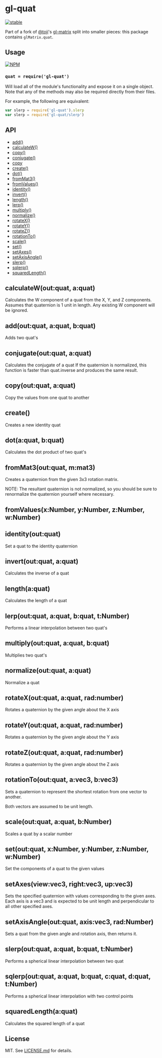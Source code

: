 # gl-quat

[![stable](http://badges.github.io/stability-badges/dist/stable.svg)](http://github.com/badges/stability-badges)

Part of a fork of [@toji](http://github.com/toji)'s
[gl-matrix](http://github.com/toji/gl-matrix) split into smaller pieces: this
package contains `glMatrix.quat`.

## Usage

[![NPM](https://nodei.co/npm/gl-quat.png)](https://nodei.co/npm/gl-quat/)

### `quat = require('gl-quat')`

Will load all of the module's functionality and expose it on a single
object. Note that any of the methods may also be required directly
from their files.

For example, the following are equivalent:

``` javascript
var slerp = require('gl-quat').slerp
var slerp = require('gl-quat/slerp')
```

## API

  - [add()](#addoutquat-aquat-bquat)
  - [calculateW()](#calculatewoutquat-aquat)
  - [copy()](#copyoutquat-aquat)
  - [conjugate()](#conjugateoutquat-aquat)
  - [copy](#copy)
  - [create()](#create)
  - [dot()](#dotaquat-bquat)
  - [fromMat3()](#frommat3outquat-mmat3)
  - [fromValues()](#fromvaluesxnumber-ynumber-znumber-wnumber)
  - [identity()](#identityoutquat)
  - [invert()](#invertoutquat-aquat)
  - [length()](#lengthaquat)
  - [lerp()](#lerpoutquat-aquat-bquat-tnumber)
  - [multiply()](#multiplyoutquat-aquat-bquat)
  - [normalize()](#normalizeoutquat-aquat)
  - [rotateX()](#rotatexoutquat-aquat-radnumber)
  - [rotateY()](#rotateyoutquat-aquat-radnumber)
  - [rotateZ()](#rotatezoutquat-aquat-radnumber)
  - [rotationTo()](#rotationtooutquat-avec3-bvec3)
  - [scale()](#scaleoutquat-aquat-bnumber)
  - [set()](#setoutquat-xnumber-ynumber-znumber-wnumber)
  - [setAxes()](#setaxesviewvec3-rightvec3-upvec3)
  - [setAxisAngle()](#setaxisangleoutquat-axisvec3-radnumber)
  - [slerp()](#slerpoutquat-aquat-bquat-tnumber)
  - [sqlerp()](#sqlerpoutquat-aquat-bquat-cquat-dquat-tnumber)
  - [squaredLength()](#squaredlengthaquat)

## calculateW(out:quat, a:quat)

  Calculates the W component of a quat from the X, Y, and Z components.
  Assumes that quaternion is 1 unit in length.
  Any existing W component will be ignored.

## add(out:quat, a:quat, b:quat)

  Adds two quat's

## conjugate(out:quat, a:quat)

  Calculates the conjugate of a quat
  If the quaternion is normalized, this function is faster than quat.inverse and produces the same result.

## copy(out:quat, a:quat)

  Copy the values from one quat to another

## create()

  Creates a new identity quat

## dot(a:quat, b:quat)

  Calculates the dot product of two quat's

## fromMat3(out:quat, m:mat3)

  Creates a quaternion from the given 3x3 rotation matrix.
  
  NOTE: The resultant quaternion is not normalized, so you should be sure
  to renormalize the quaternion yourself where necessary.

## fromValues(x:Number, y:Number, z:Number, w:Number)


## identity(out:quat)

  Set a quat to the identity quaternion

## invert(out:quat, a:quat)

  Calculates the inverse of a quat

## length(a:quat)

  Calculates the length of a quat

## lerp(out:quat, a:quat, b:quat, t:Number)

  Performs a linear interpolation between two quat's

## multiply(out:quat, a:quat, b:quat)

  Multiplies two quat's

## normalize(out:quat, a:quat)

  Normalize a quat

## rotateX(out:quat, a:quat, rad:number)

  Rotates a quaternion by the given angle about the X axis

## rotateY(out:quat, a:quat, rad:number)

  Rotates a quaternion by the given angle about the Y axis

## rotateZ(out:quat, a:quat, rad:number)

  Rotates a quaternion by the given angle about the Z axis

## rotationTo(out:quat, a:vec3, b:vec3)

  Sets a quaternion to represent the shortest rotation from one
  vector to another.
  
  Both vectors are assumed to be unit length.

## scale(out:quat, a:quat, b:Number)

  Scales a quat by a scalar number

## set(out:quat, x:Number, y:Number, z:Number, w:Number)

  Set the components of a quat to the given values

## setAxes(view:vec3, right:vec3, up:vec3)

  Sets the specified quaternion with values corresponding to the given
  axes. Each axis is a vec3 and is expected to be unit length and
  perpendicular to all other specified axes.

## setAxisAngle(out:quat, axis:vec3, rad:Number)

  Sets a quat from the given angle and rotation axis,
  then returns it.

## slerp(out:quat, a:quat, b:quat, t:Number)

  Performs a spherical linear interpolation between two quat

## sqlerp(out:quat, a:quat, b:quat, c:quat, d:quat, t:Number)

  Performs a spherical linear interpolation with two control points

## squaredLength(a:quat)

  Calculates the squared length of a quat

## License

MIT. See [LICENSE.md](http://github.com/stackgl/gl-quat/blob/master/LICENSE.md) for details.
